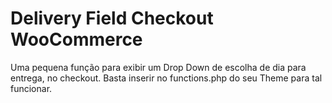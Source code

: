 # Delivery Field Checkout WooCommerce
Uma pequena função para exibir um Drop Down de escolha de dia para entrega, no checkout.
Basta inserir no functions.php do seu Theme para tal funcionar.
